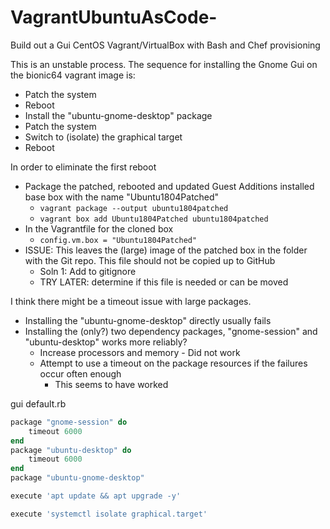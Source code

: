 # VagrantUbuntuAsCode-
Build out a Gui CentOS Vagrant/VirtualBox with Bash and Chef provisioning

This is an unstable process. The sequence for installing the Gnome Gui on the bionic64 vagrant image is:
* Patch the system
* Reboot
* Install the "ubuntu-gnome-desktop" package
* Patch the system
* Switch to (isolate) the graphical target
* Reboot

In order to eliminate the first reboot
* Package the patched, rebooted and updated Guest Additions installed base box with the name "Ubuntu1804Patched"
  * `vagrant package --output ubuntu1804patched`
  * `vagrant box add Ubuntu1804Patched ubuntu1804patched`
* In the Vagrantfile for the cloned box
  * `config.vm.box = "Ubuntu1804Patched"`
* ISSUE: This leaves the (large) image of the patched box in the folder with the Git repo. This file should not be copied up to GitHub
  * Soln 1: Add to gitignore
  * TRY LATER: determine if this file is needed or can be moved

I think there might be a timeout issue with large packages.
* Installing the "ubuntu-gnome-desktop" directly usually fails
* Installing the (only?) two dependency packages, "gnome-session" and "ubuntu-desktop" works more reliably?
  * Increase processors and memory - Did not work
  * Attempt to use a timeout on the package resources if the failures occur often enough
    * This seems to have worked

gui default.rb
```ruby
package "gnome-session" do
    timeout 6000
end
package "ubuntu-desktop" do
    timeout 6000
end
package "ubuntu-gnome-desktop"

execute 'apt update && apt upgrade -y'

execute 'systemctl isolate graphical.target'
```